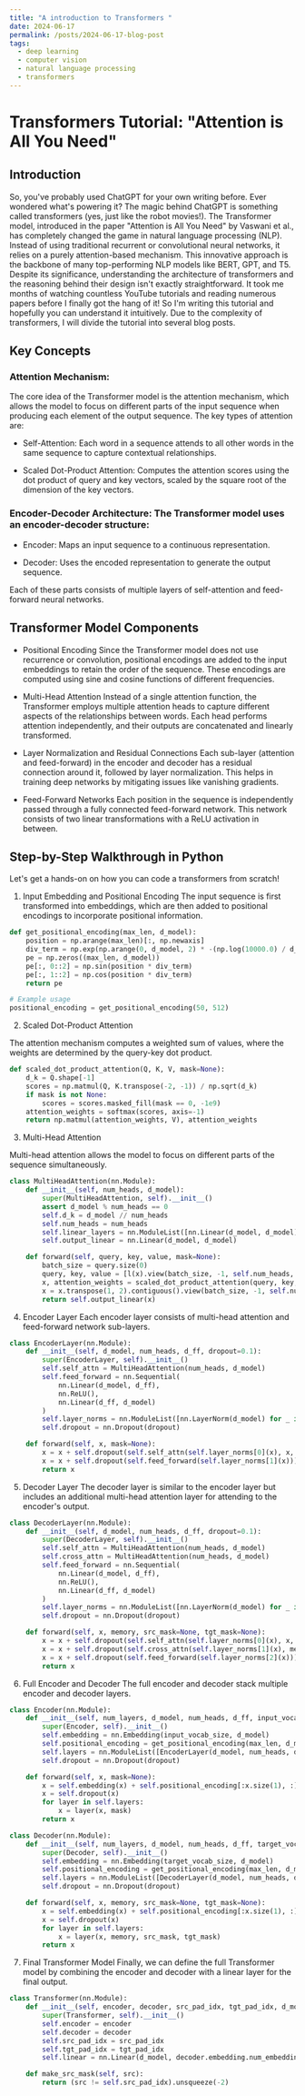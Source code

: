 ```yaml
---
title: "A introduction to Transformers "
date: 2024-06-17
permalink: /posts/2024-06-17-blog-post
tags:
  - deep learning
  - computer vision
  - natural language processing
  - transformers
---
```


# Transformers Tutorial: "Attention is All You Need"

## Introduction

So, you've probably used ChatGPT for your own writing before. Ever wondered what's powering it? The magic behind ChatGPT is something called transformers (yes, just like the robot movies!). The Transformer model, introduced in the paper "Attention is All You Need" by Vaswani et al., has completely changed the game in natural language processing (NLP). Instead of using traditional recurrent or convolutional neural networks, it relies on a purely attention-based mechanism. This innovative approach is the backbone of many top-performing NLP models like BERT, GPT, and T5. Despite its significance, understanding the architecture of transformers and the reasoning behind their design isn't exactly straightforward. It took me months of watching countless YouTube tutorials and reading numerous papers before I finally got the hang of it! So I'm writing this tutorial and hopefully you can understand it intuitively. Due to the complexity of transformers, I will divide the tutorial into several blog posts.

## Key Concepts

### Attention Mechanism:

The core idea of the Transformer model is the attention mechanism, which allows the model to focus on different parts of the input sequence when producing each element of the output sequence. The key types of attention are:

- Self-Attention: Each word in a sequence attends to all other words in the same sequence to capture contextual relationships.

- Scaled Dot-Product Attention: Computes the attention scores using the dot product of query and key vectors, scaled by the square root of the dimension of the key vectors.

### Encoder-Decoder Architecture: The Transformer model uses an encoder-decoder structure:

- Encoder: Maps an input sequence to a continuous representation.

- Decoder: Uses the encoded representation to generate the output sequence.

Each of these parts consists of multiple layers of self-attention and feed-forward neural networks.

## Transformer Model Components

- Positional Encoding
  Since the Transformer model does not use recurrence or convolution, positional encodings are added to the input embeddings to retain the order of the sequence. These encodings are computed using sine and cosine functions of different frequencies.

- Multi-Head Attention
  Instead of a single attention function, the Transformer employs multiple attention heads to capture different aspects of the relationships between words. Each head performs attention independently, and their outputs are concatenated and linearly transformed.

- Layer Normalization and Residual Connections
  Each sub-layer (attention and feed-forward) in the encoder and decoder has a residual connection around it, followed by layer normalization. This helps in training deep networks by mitigating issues like vanishing gradients.

- Feed-Forward Networks
  Each position in the sequence is independently passed through a fully connected feed-forward network. This network consists of two linear transformations with a ReLU activation in between.

## Step-by-Step Walkthrough in Python

Let's get a hands-on on how you can code a transformers from scratch!

1. Input Embedding and Positional Encoding
   The input sequence is first transformed into embeddings, which are then added to positional encodings to incorporate positional information.

```python
def get_positional_encoding(max_len, d_model):
    position = np.arange(max_len)[:, np.newaxis]
    div_term = np.exp(np.arange(0, d_model, 2) * -(np.log(10000.0) / d_model))
    pe = np.zeros((max_len, d_model))
    pe[:, 0::2] = np.sin(position * div_term)
    pe[:, 1::2] = np.cos(position * div_term)
    return pe

# Example usage
positional_encoding = get_positional_encoding(50, 512)

```

2. Scaled Dot-Product Attention

The attention mechanism computes a weighted sum of values, where the weights are determined by the query-key dot product.

```python
def scaled_dot_product_attention(Q, K, V, mask=None):
    d_k = Q.shape[-1]
    scores = np.matmul(Q, K.transpose(-2, -1)) / np.sqrt(d_k)
    if mask is not None:
        scores = scores.masked_fill(mask == 0, -1e9)
    attention_weights = softmax(scores, axis=-1)
    return np.matmul(attention_weights, V), attention_weights
```

3. Multi-Head Attention

Multi-head attention allows the model to focus on different parts of the sequence simultaneously.

```python
class MultiHeadAttention(nn.Module):
    def __init__(self, num_heads, d_model):
        super(MultiHeadAttention, self).__init__()
        assert d_model % num_heads == 0
        self.d_k = d_model // num_heads
        self.num_heads = num_heads
        self.linear_layers = nn.ModuleList([nn.Linear(d_model, d_model) for _ in range(3)])
        self.output_linear = nn.Linear(d_model, d_model)

    def forward(self, query, key, value, mask=None):
        batch_size = query.size(0)
        query, key, value = [l(x).view(batch_size, -1, self.num_heads, self.d_k).transpose(1, 2) for l, x in zip(self.linear_layers, (query, key, value))]
        x, attention_weights = scaled_dot_product_attention(query, key, value, mask=mask)
        x = x.transpose(1, 2).contiguous().view(batch_size, -1, self.num_heads * self.d_k)
        return self.output_linear(x)
```

4. Encoder Layer
   Each encoder layer consists of multi-head attention and feed-forward network sub-layers.

```python
class EncoderLayer(nn.Module):
    def __init__(self, d_model, num_heads, d_ff, dropout=0.1):
        super(EncoderLayer, self).__init__()
        self.self_attn = MultiHeadAttention(num_heads, d_model)
        self.feed_forward = nn.Sequential(
            nn.Linear(d_model, d_ff),
            nn.ReLU(),
            nn.Linear(d_ff, d_model)
        )
        self.layer_norms = nn.ModuleList([nn.LayerNorm(d_model) for _ in range(2)])
        self.dropout = nn.Dropout(dropout)

    def forward(self, x, mask=None):
        x = x + self.dropout(self.self_attn(self.layer_norms[0](x), x, x, mask=mask))
        x = x + self.dropout(self.feed_forward(self.layer_norms[1](x)))
        return x

```

5. Decoder Layer
   The decoder layer is similar to the encoder layer but includes an additional multi-head attention layer for attending to the encoder's output.

```python
class DecoderLayer(nn.Module):
    def __init__(self, d_model, num_heads, d_ff, dropout=0.1):
        super(DecoderLayer, self).__init__()
        self.self_attn = MultiHeadAttention(num_heads, d_model)
        self.cross_attn = MultiHeadAttention(num_heads, d_model)
        self.feed_forward = nn.Sequential(
            nn.Linear(d_model, d_ff),
            nn.ReLU(),
            nn.Linear(d_ff, d_model)
        )
        self.layer_norms = nn.ModuleList([nn.LayerNorm(d_model) for _ in range(3)])
        self.dropout = nn.Dropout(dropout)

    def forward(self, x, memory, src_mask=None, tgt_mask=None):
        x = x + self.dropout(self.self_attn(self.layer_norms[0](x), x, x, mask=tgt_mask))
        x = x + self.dropout(self.cross_attn(self.layer_norms[1](x), memory, memory, mask=src_mask))
        x = x + self.dropout(self.feed_forward(self.layer_norms[2](x)))
        return x
```

6. Full Encoder and Decoder
   The full encoder and decoder stack multiple encoder and decoder layers.

```python
class Encoder(nn.Module):
    def __init__(self, num_layers, d_model, num_heads, d_ff, input_vocab_size, max_len, dropout=0.1):
        super(Encoder, self).__init__()
        self.embedding = nn.Embedding(input_vocab_size, d_model)
        self.positional_encoding = get_positional_encoding(max_len, d_model)
        self.layers = nn.ModuleList([EncoderLayer(d_model, num_heads, d_ff, dropout) for _ in range(num_layers)])
        self.dropout = nn.Dropout(dropout)

    def forward(self, x, mask=None):
        x = self.embedding(x) + self.positional_encoding[:x.size(1), :]
        x = self.dropout(x)
        for layer in self.layers:
            x = layer(x, mask)
        return x

class Decoder(nn.Module):
    def __init__(self, num_layers, d_model, num_heads, d_ff, target_vocab_size, max_len, dropout=0.1):
        super(Decoder, self).__init__()
        self.embedding = nn.Embedding(target_vocab_size, d_model)
        self.positional_encoding = get_positional_encoding(max_len, d_model)
        self.layers = nn.ModuleList([DecoderLayer(d_model, num_heads, d_ff, dropout) for _ in range(num_layers)])
        self.dropout = nn.Dropout(dropout)

    def forward(self, x, memory, src_mask=None, tgt_mask=None):
        x = self.embedding(x) + self.positional_encoding[:x.size(1), :]
        x = self.dropout(x)
        for layer in self.layers:
            x = layer(x, memory, src_mask, tgt_mask)
        return x
```

7. Final Transformer Model
   Finally, we can define the full Transformer model by combining the encoder and decoder with a linear layer for the final output.

```python
class Transformer(nn.Module):
    def __init__(self, encoder, decoder, src_pad_idx, tgt_pad_idx, d_model):
        super(Transformer, self).__init__()
        self.encoder = encoder
        self.decoder = decoder
        self.src_pad_idx = src_pad_idx
        self.tgt_pad_idx = tgt_pad_idx
        self.linear = nn.Linear(d_model, decoder.embedding.num_embeddings)

    def make_src_mask(self, src):
        return (src != self.src_pad_idx).unsqueeze(-2)

```

